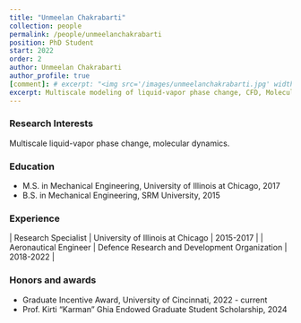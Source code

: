 ```yaml
---
title: "Unmeelan Chakrabarti"
collection: people
permalink: /people/unmeelanchakrabarti
position: PhD Student
start: 2022
order: 2
author: Unmeelan Chakrabarti
author_profile: true
[comment]: # excerpt: "<img src='/images/unmeelanchakrabarti.jpg' width='150' height='auto'>"
excerpt: Multiscale modeling of liquid-vapor phase change, CFD, Molecular dynamics
---
```

### Research Interests
Multiscale liquid-vapor phase change, molecular dynamics.

### Education
* M.S. in Mechanical Engineering, University of Illinois at Chicago, 2017
* B.S. in Mechanical Engineering, SRM University, 2015

### Experience
| Research Specialist            | University of Illinois at Chicago                 | 2015-2017 |
| Aeronautical Engineer          | Defence Research and Development Organization     | 2018-2022 |

### Honors and awards
* Graduate Incentive Award, University of Cincinnati, 2022 - current
* Prof. Kirti “Karman” Ghia Endowed Graduate Student Scholarship, 2024
